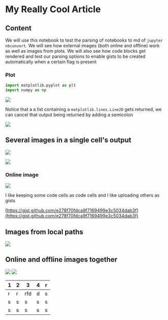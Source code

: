 
# My Really Cool Article

## Content

We will use this notebook to test the parsing of notebooks to md of `jupyter nbconvert`. We will see how external images (both online and offline) work as well as images from plots. We will also see how code blocks get rendered and test our parsing options to enable gists to be created automatically when a certain flag is present

### Plot


```python
import matplotlib.pyplot as plt
import numpy as np
```

![](https://cdn-images-1.medium.com/proxy/1*ZnEIxs8iH8hajqTySqeARA.png)


Notice that a a list containing a `matplotlib.lines.Line2D` gets returned, we can cancel that output being returned by adding a semicolon

![](https://cdn-images-1.medium.com/proxy/1*ZnEIxs8iH8hajqTySqeARA.png)


## Several images in a single cell's output

![](https://cdn-images-1.medium.com/proxy/1*ZnEIxs8iH8hajqTySqeARA.png)

![](https://cdn-images-1.medium.com/proxy/1*fIAcA3AMNFGfxs42T2INsA.png)


### Online image

![](https://external-content.duckduckgo.com/iu/?u=https%3A%2F%2Ftse1.mm.bing.net%2Fth%3Fid%3DOIP.93Rd3hWSSUDZVPozrX4UcAHaLH%26pid%3DApi&f=1)

I like keeping some code cells as code cells and I like uploading others as gists

[https://gist.github.com/e278f70fdca9f7169499e3c5034dab3f](https://gist.github.com/e278f70fdca9f7169499e3c5034dab3f)

## Images from local paths

![](https://cdn-images-1.medium.com/proxy/1*xYdnXpwz3wapR0XTS4aP6Q.png)

## Online and offline images together

![](https://external-content.duckduckgo.com/iu/?u=https%3A%2F%2Ftse3.mm.bing.net%2Fth%3Fid%3DOIP.TYe3gPutefAvqQe69fSXYAAAAA%26pid%3DApi&f=1)
![](https://cdn-images-1.medium.com/proxy/1*xYdnXpwz3wapR0XTS4aP6Q.png)

| 1 | 2 | 3   | 4 | r |
|---|---|-----|---|---|
| r | r | rfd | d | s |
| s | s | s   | s | s |
| s | s | s   | s | s |


```python

```
